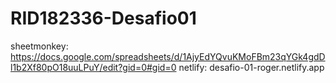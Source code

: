# RID182336-Desafio01
sheetmonkey: https://docs.google.com/spreadsheets/d/1AjyEdYQvuKMoFBm23qYGk4gdDl1b2Xf80pO18uuLPuY/edit?gid=0#gid=0
netlify: desafio-01-roger.netlify.app
